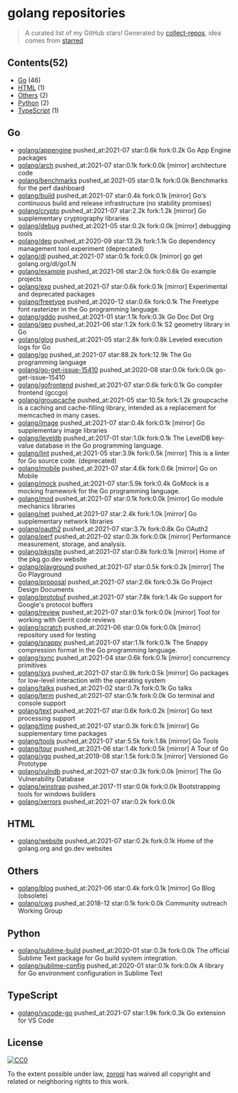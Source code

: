 # golang repositories


> A curated list of my GitHub stars!  Generated by [collect-repos](https://github.com/zoroqi/collect-repos), idea comes from [starred](https://github.com/maguowei/starred)  


## Contents(52)

- [Go](#go) (46)
- [HTML](#html) (1)
- [Others](#others) (2)
- [Python](#python) (2)
- [TypeScript](#typescript) (1)

## Go

- [golang/appengine](https://github.com/golang/appengine) pushed_at:2021-07 star:0.6k fork:0.2k Go App Engine packages
- [golang/arch](https://github.com/golang/arch) pushed_at:2021-07 star:0.1k fork:0.0k [mirror] architecture code
- [golang/benchmarks](https://github.com/golang/benchmarks) pushed_at:2021-05 star:0.1k fork:0.0k Benchmarks for the perf dashboard
- [golang/build](https://github.com/golang/build) pushed_at:2021-07 star:0.4k fork:0.1k [mirror] Go's continuous build and release infrastructure (no stability promises)
- [golang/crypto](https://github.com/golang/crypto) pushed_at:2021-07 star:2.2k fork:1.2k [mirror] Go supplementary cryptography libraries
- [golang/debug](https://github.com/golang/debug) pushed_at:2021-05 star:0.2k fork:0.0k [mirror] debugging tools
- [golang/dep](https://github.com/golang/dep) pushed_at:2020-09 star:13.2k fork:1.1k Go dependency management tool experiment (deprecated)
- [golang/dl](https://github.com/golang/dl) pushed_at:2021-07 star:0.1k fork:0.0k [mirror] go get golang.org/dl/go1.N
- [golang/example](https://github.com/golang/example) pushed_at:2021-06 star:2.0k fork:0.6k Go example projects
- [golang/exp](https://github.com/golang/exp) pushed_at:2021-07 star:0.6k fork:0.1k [mirror] Experimental and deprecated packages
- [golang/freetype](https://github.com/golang/freetype) pushed_at:2020-12 star:0.6k fork:0.1k The Freetype font rasterizer in the Go programming language.
- [golang/gddo](https://github.com/golang/gddo) pushed_at:2021-01 star:1.1k fork:0.3k Go Doc Dot Org
- [golang/geo](https://github.com/golang/geo) pushed_at:2021-06 star:1.2k fork:0.1k S2 geometry library in Go
- [golang/glog](https://github.com/golang/glog) pushed_at:2021-05 star:2.8k fork:0.8k Leveled execution logs for Go
- [golang/go](https://github.com/golang/go) pushed_at:2021-07 star:88.2k fork:12.9k The Go programming language
- [golang/go-get-issue-15410](https://github.com/golang/go-get-issue-15410) pushed_at:2020-08 star:0.0k fork:0.0k go-get-issue-15410
- [golang/gofrontend](https://github.com/golang/gofrontend) pushed_at:2021-07 star:0.6k fork:0.1k Go compiler frontend (gccgo)
- [golang/groupcache](https://github.com/golang/groupcache) pushed_at:2021-05 star:10.5k fork:1.2k groupcache is a caching and cache-filling library, intended as a replacement for memcached in many cases.
- [golang/image](https://github.com/golang/image) pushed_at:2021-07 star:0.4k fork:0.1k [mirror] Go supplementary image libraries
- [golang/leveldb](https://github.com/golang/leveldb) pushed_at:2017-01 star:1.0k fork:0.1k The LevelDB key-value database in the Go programming language.
- [golang/lint](https://github.com/golang/lint) pushed_at:2021-05 star:3.9k fork:0.5k [mirror] This is a linter for Go source code. (deprecated)
- [golang/mobile](https://github.com/golang/mobile) pushed_at:2021-07 star:4.6k fork:0.6k [mirror] Go on Mobile
- [golang/mock](https://github.com/golang/mock) pushed_at:2021-07 star:5.9k fork:0.4k GoMock is a mocking framework for the Go programming language.
- [golang/mod](https://github.com/golang/mod) pushed_at:2021-07 star:0.1k fork:0.0k [mirror] Go module mechanics libraries
- [golang/net](https://github.com/golang/net) pushed_at:2021-07 star:2.4k fork:1.0k [mirror] Go supplementary network libraries
- [golang/oauth2](https://github.com/golang/oauth2) pushed_at:2021-07 star:3.7k fork:0.8k Go OAuth2
- [golang/perf](https://github.com/golang/perf) pushed_at:2021-02 star:0.3k fork:0.0k [mirror] Performance measurement, storage, and analysis.
- [golang/pkgsite](https://github.com/golang/pkgsite) pushed_at:2021-07 star:0.8k fork:0.1k [mirror] Home of the pkg.go.dev website
- [golang/playground](https://github.com/golang/playground) pushed_at:2021-07 star:0.5k fork:0.2k [mirror] The Go Playground
- [golang/proposal](https://github.com/golang/proposal) pushed_at:2021-07 star:2.6k fork:0.3k Go Project Design Documents
- [golang/protobuf](https://github.com/golang/protobuf) pushed_at:2021-07 star:7.8k fork:1.4k Go support for Google's protocol buffers
- [golang/review](https://github.com/golang/review) pushed_at:2021-07 star:0.1k fork:0.0k [mirror] Tool for working with Gerrit code reviews
- [golang/scratch](https://github.com/golang/scratch) pushed_at:2021-06 star:0.0k fork:0.0k [mirror] repository used for testing
- [golang/snappy](https://github.com/golang/snappy) pushed_at:2021-07 star:1.1k fork:0.1k The Snappy compression format in the Go programming language.
- [golang/sync](https://github.com/golang/sync) pushed_at:2021-04 star:0.6k fork:0.1k [mirror] concurrency primitives
- [golang/sys](https://github.com/golang/sys) pushed_at:2021-07 star:0.9k fork:0.5k [mirror] Go packages for low-level interaction with the operating system
- [golang/talks](https://github.com/golang/talks) pushed_at:2021-02 star:0.7k fork:0.1k Go talks
- [golang/term](https://github.com/golang/term) pushed_at:2021-07 star:0.1k fork:0.0k Go terminal and console support
- [golang/text](https://github.com/golang/text) pushed_at:2021-07 star:0.6k fork:0.2k [mirror] Go text processing support
- [golang/time](https://github.com/golang/time) pushed_at:2021-07 star:0.3k fork:0.1k [mirror] Go supplementary time packages
- [golang/tools](https://github.com/golang/tools) pushed_at:2021-07 star:5.5k fork:1.8k [mirror] Go Tools
- [golang/tour](https://github.com/golang/tour) pushed_at:2021-06 star:1.4k fork:0.5k [mirror] A Tour of Go
- [golang/vgo](https://github.com/golang/vgo) pushed_at:2019-08 star:1.5k fork:0.1k [mirror] Versioned Go Prototype
- [golang/vulndb](https://github.com/golang/vulndb) pushed_at:2021-07 star:0.3k fork:0.0k [mirror] The Go Vulnerability Database
- [golang/winstrap](https://github.com/golang/winstrap) pushed_at:2017-11 star:0.0k fork:0.0k Bootstrapping tools for windows builders
- [golang/xerrors](https://github.com/golang/xerrors) pushed_at:2021-07 star:0.2k fork:0.0k 

## HTML

- [golang/website](https://github.com/golang/website) pushed_at:2021-07 star:0.2k fork:0.1k Home of the golang.org and go.dev websites

## Others

- [golang/blog](https://github.com/golang/blog) pushed_at:2021-06 star:0.4k fork:0.1k [mirror] Go Blog (obsolete)
- [golang/cwg](https://github.com/golang/cwg) pushed_at:2018-12 star:0.1k fork:0.0k Community outreach Working Group

## Python

- [golang/sublime-build](https://github.com/golang/sublime-build) pushed_at:2020-01 star:0.3k fork:0.0k The official Sublime Text package for Go build system integration.
- [golang/sublime-config](https://github.com/golang/sublime-config) pushed_at:2020-01 star:0.1k fork:0.0k A library for Go environment configuration in Sublime Text

## TypeScript

- [golang/vscode-go](https://github.com/golang/vscode-go) pushed_at:2021-07 star:1.9k fork:0.3k Go extension for VS Code


## License

[![CC0](http://mirrors.creativecommons.org/presskit/buttons/88x31/svg/cc-zero.svg)](https://creativecommons.org/publicdomain/zero/1.0/)

To the extent possible under law, [zoroqi](https://github.com/zoroqi) has waived all copyright and related or neighboring rights to this work.
